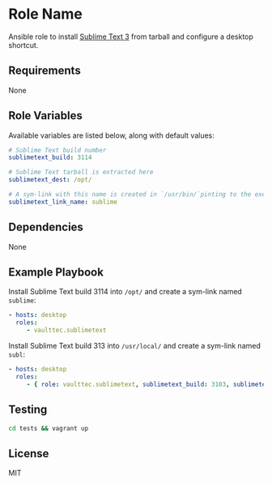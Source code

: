 Role Name
=========

Ansible role to install [Sublime Text 3](https://www.sublimetext.com/3) from tarball and configure a desktop shortcut.


Requirements
------------

None


Role Variables
--------------

Available variables are listed below, along with default values:

```yaml
# Sublime Text build number
sublimetext_build: 3114

# Sublime Text tarball is extracted here
sublimetext_dest: /opt/

# A sym-link with this name is created in `/usr/bin/`pinting to the exec `sublime_text` 
sublimetext_link_name: sublime
```


Dependencies
------------

None


Example Playbook
----------------

Install Sublime Text build 3114 into `/opt/` and create a sym-link named `sublime`:

```yaml
- hosts: desktop
  roles:
     - vaulttec.sublimetext
```

Install Sublime Text build 313 into `/usr/local/` and create a sym-link named `subl`:

```yaml
- hosts: desktop
  roles:
     - { role: vaulttec.sublimetext, sublimetext_build: 3103, sublimetext_dest: /usr/local/, sublimetext_link_name: subl }
```


Testing
-------

```bash
cd tests && vagrant up
```


License
-------

MIT